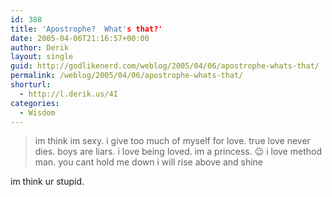 ```yaml
---
id: 388
title: 'Apostrophe?  What's that?'
date: 2005-04-06T21:16:57+00:00
author: Derik
layout: single
guid: http://godlikenerd.com/weblog/2005/04/06/apostrophe-whats-that/
permalink: /weblog/2005/04/06/apostrophe-whats-that/
shorturl:
  - http://l.derik.us/4I
categories:
  - Wisdom
---
```

> im think im sexy. i give too much of myself for love. true love never dies. boys are liars. i love being loved. im a princess. 😉 i love method man. you cant hold me down i will rise above and shine

im think ur stupid.